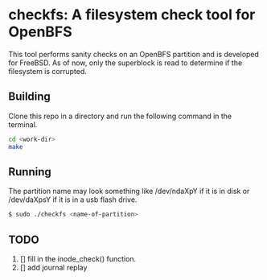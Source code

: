 # checkfs: A filesystem check tool for OpenBFS

This tool performs sanity checks on an OpenBFS partition and is 
developed for FreeBSD. As of now, only the superblock is read to
determine if the filesystem is corrupted.

## Building

Clone this repo in a directory and run the following command in the terminal.
```bash
cd <work-dir>
make
```

## Running
The partition name may look something like /dev/ndaXpY if it is in disk or /dev/daXpsY if it is in a usb flash drive.
```bash
$ sudo ./checkfs <name-of-partition>
```
## TODO
1. [] fill in the inode_check() function.
2. [] add journal replay
